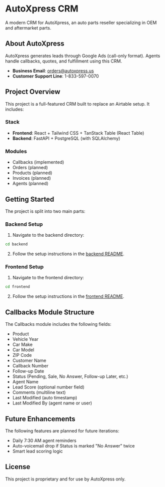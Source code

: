 # AutoXpress CRM

A modern CRM for AutoXpress, an auto parts reseller specializing in OEM and aftermarket parts.

## About AutoXpress

AutoXpress generates leads through Google Ads (call-only format). Agents handle callbacks, quotes, and fulfillment using this CRM.

- **Business Email**: orders@autoxpress.us
- **Customer Support Line**: 1-833-597-0070

## Project Overview

This project is a full-featured CRM built to replace an Airtable setup. It includes:

### Stack

- **Frontend**: React + Tailwind CSS + TanStack Table (React Table)
- **Backend**: FastAPI + PostgreSQL (with SQLAlchemy)

### Modules

- Callbacks (implemented)
- Orders (planned)
- Products (planned)
- Invoices (planned)
- Agents (planned)

## Getting Started

The project is split into two main parts:

### Backend Setup

1. Navigate to the backend directory:
```bash
cd backend
```

2. Follow the setup instructions in the [backend README](backend/README.md).

### Frontend Setup

1. Navigate to the frontend directory:
```bash
cd frontend
```

2. Follow the setup instructions in the [frontend README](frontend/README.md).

## Callbacks Module Structure

The Callbacks module includes the following fields:

- Product
- Vehicle Year
- Car Make
- Car Model
- ZIP Code
- Customer Name
- Callback Number
- Follow-up Date
- Status (Pending, Sale, No Answer, Follow-up Later, etc.)
- Agent Name
- Lead Score (optional number field)
- Comments (multiline text)
- Last Modified (auto timestamp)
- Last Modified By (agent name or user)

## Future Enhancements

The following features are planned for future iterations:

- Daily 7:30 AM agent reminders
- Auto-voicemail drop if Status is marked "No Answer" twice
- Smart lead scoring logic

## License

This project is proprietary and for use by AutoXpress only.